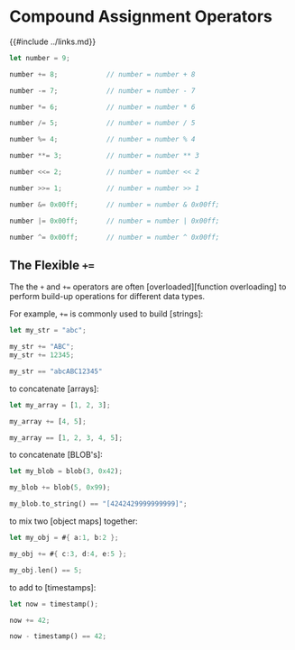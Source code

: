 Compound Assignment Operators
=============================

{{#include ../links.md}}


```rust no_run
let number = 9;

number += 8;            // number = number + 8

number -= 7;            // number = number - 7

number *= 6;            // number = number * 6

number /= 5;            // number = number / 5

number %= 4;            // number = number % 4

number **= 3;           // number = number ** 3

number <<= 2;           // number = number << 2

number >>= 1;           // number = number >> 1

number &= 0x00ff;       // number = number & 0x00ff;

number |= 0x00ff;       // number = number | 0x00ff;

number ^= 0x00ff;       // number = number ^ 0x00ff;
```


The Flexible `+=`
----------------

The the `+` and `+=` operators are often [overloaded][function overloading] to perform
build-up operations for different data types.

For example, `+=` is commonly used to build [strings]:

```rust no_run
let my_str = "abc";

my_str += "ABC";
my_str += 12345;

my_str == "abcABC12345"
```

to concatenate [arrays]:

```rust no_run
let my_array = [1, 2, 3];

my_array += [4, 5];

my_array == [1, 2, 3, 4, 5];
```

to concatenate [BLOB's]:

```rust no_run
let my_blob = blob(3, 0x42);

my_blob += blob(5, 0x99);

my_blob.to_string() == "[4242429999999999]";
```

to mix two [object maps] together:

```rust no_run
let my_obj = #{ a:1, b:2 };

my_obj += #{ c:3, d:4, e:5 };

my_obj.len() == 5;
```

to add to [timestamps]:

```rust no_run
let now = timestamp();

now += 42;

now - timestamp() == 42;
```
